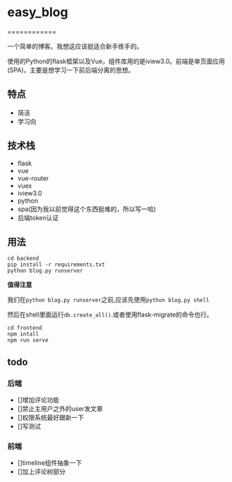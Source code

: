# easy_blog
============

一个简单的博客。我想这应该挺适合新手练手的。

使用的Python的flask框架以及Vue，组件库用的是iview3.0。前端是单页面应用(SPA)，主要是想学习一下前后端分离的思想。

## 特点

- 简洁
- 学习向

## 技术栈

- flask
- vue
- vue-router
- vuex
- iview3.0
- python
- spa(因为我以前觉得这个东西挺难的，所以写一哈)
- 后端token认证

## 用法

```
cd backend
pip install -r requirements.txt
python blog.py runserver
```
**值得注意**

我们在`python blog.py runserver`之前,应该先使用`python blog.py shell`

然后在shell里面运行`db.create_all()`.或者使用flask-migrate的命令也行。

```
cd frontend
npm intall
npm run serve
```

## todo
### 后端
- []增加评论功能
- []禁止主用户之外的user发文章
- []权限系统最好跟新一下
- []写测试
### 前端
- []timeline组件抽象一下
- []加上评论树部分
